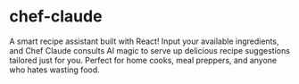# chef-claude
 A smart recipe assistant built with React! Input your available ingredients, and Chef Claude consults AI magic to serve up delicious recipe suggestions tailored just for you. Perfect for home cooks, meal preppers, and anyone who hates wasting food.  
